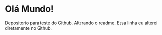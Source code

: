 # Olá Mundo!
 Depositorio para teste do Github. 
 Alterando o readme. 
 Essa linha eu alterei diretamente no Github.
 
